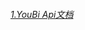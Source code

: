 ###### [1.YouBi Api文档][UBAPI接口文档]

[UBAPI接口文档]: https://youbi-ex.github.io/openAPI/YouBi_Api%E6%8E%A5%E5%8F%A3.html
